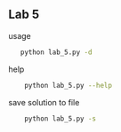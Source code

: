 
## Lab 5


usage
```bash
   python lab_5.py -d
```
help
```bash
    python lab_5.py --help
```
save solution to file
```bash
    python lab_5.py -s
```
